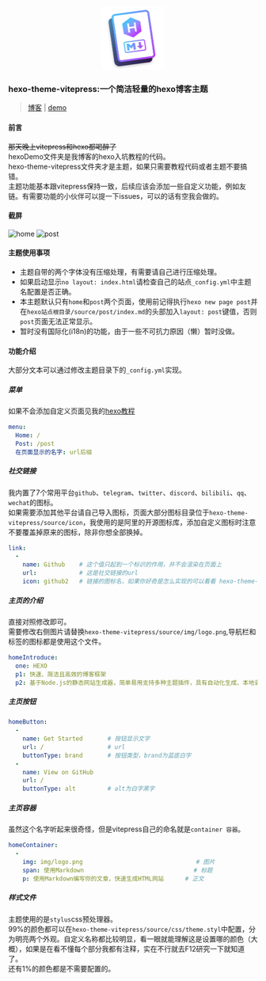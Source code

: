 <p align="center">
    <img src="https://raw.githubusercontent.com/Ririsu-Kokoromu/hexo-theme-vitepress/main/hexo-theme-vitepress.png" alt="Image" style="width:128px; height:128px">
    <h3>hexo-theme-vitepress:一个简洁轻量的hexo博客主题</h3>
</p>

>[博客](https://blog.ririsukokoromu.top/2024/02/07/%E4%BB%8E%E9%9B%B6%E5%86%99%E4%B8%80%E4%B8%AA%E5%9F%BA%E7%A1%80%E7%9A%84hexo%E5%8D%9A%E5%AE%A2%E7%BD%91%E7%AB%99/) | [demo](https://hexo-theme-vitepress-demo.vercel.app/)

#### 前言
~~那天晚上vitepress和hexo都喝醉了~~
<br />
hexoDemo文件夹是我博客的hexo入坑教程的代码。
<br />
hexo-theme-vitepress文件夹才是主题，如果只需要教程代码或者主题不要搞错。
<br />
主题功能基本跟vitepress保持一致，后续应该会添加一些自定义功能，例如友链。有需要功能的小伙伴可以提一下issues，可以的话有空我会做的。

#### 截屏
![home](https://raw.githubusercontent.com/Ririsu-Kokoromu/hexo-theme-vitepress-demo/main/PixPin_2024-02-25_17-02-15.png)
![post](https://raw.githubusercontent.com/Ririsu-Kokoromu/hexo-theme-vitepress-demo/main/PixPin_2024-02-25_17-02-56.png)

#### 主题使用事项
* 主题自带的两个字体没有压缩处理，有需要请自己进行压缩处理。
* 如果启动显示`no layout: index.html`请检查自己的站点`_config.yml`中主题名配置是否正确。
* 本主题默认只有`home`和`post`两个页面，使用前记得执行`hexo new page post`并在`hexo站点根目录/source/post/index.md`的头部加入`layout: post`键值，否则`post`页面无法正常显示。
* 暂时没有国际化(i18n)的功能，由于一些不可抗力原因（懒）暂时没做。

#### 功能介绍
大部分文本可以通过修改主题目录下的`_config.yml`实现。
##### 菜单
如果不会添加自定义页面见我的[hexo教程](https://blog.ririsukokoromu.top/2024/02/07/%E4%BB%8E%E9%9B%B6%E5%86%99%E4%B8%80%E4%B8%AA%E5%9F%BA%E7%A1%80%E7%9A%84hexo%E5%8D%9A%E5%AE%A2%E7%BD%91%E7%AB%99/)
``` yaml
menu:
  Home: /
  Post: /post
  在页面显示的名字: url后缀
```

##### 社交链接
我内置了7个常用平台`github`、`telegram`、`twitter`、`discord`、`bilibili`、`qq`、`wechat`的图标。
<br />
如果需要添加其他平台请自己导入图标，页面大部分图标目录位于`hexo-theme-vitepress/source/icon`，我使用的是阿里的开源图标库，添加自定义图标时注意不要覆盖掉原来的图标，除非你想全部换掉。
``` yaml
link:
  - 
    name: Github    # 这个值只起到一个标识的作用，并不会渲染在页面上
    url:            # 这是社交链接的url
    icon: github2   # 链接的图标名，如果你好奇是怎么实现的可以看看 hexo-theme-vitepress/layout/_partial/header.ejs 的48行
```

##### 主页的介绍
直接对照修改即可。
<br />
需要修改右侧图片请替换`hexo-theme-vitepress/source/img/logo.png`,导航栏和标签的图标都是使用这个文件。
``` yaml
homeIntroduce:
  one: HEXO
  p1: 快速、简洁且高效的博客框架
  p2: 基于Node.js的静态网站生成器，简单易用支持多种主题插件，具有自动化生成、本地调试和方便部署等特点
```

##### 主页按钮
``` yaml
homeButton:
  -
    name: Get Started       # 按钮显示文字
    url: /                  # url
    buttonType: brand       # 按钮类型，brand为蓝底白字
  -
    name: View on GitHub    
    url: /
    buttonType: alt         # alt为白字黑字
```

##### 主页容器
虽然这个名字听起来很奇怪，但是vitepress自己的命名就是`container 容器`。
``` yaml
homeContainer:
  -
    img: img/logo.png                                # 图片
    span: 使用Markdown                               # 标题
    p: 使用Markdown编写你的文章，快速生成HTML网站      # 正文
```

##### 样式文件
主题使用的是`stylus`css预处理器。
<br />
99%的颜色都可以在`hexo-theme-vitepress/source/css/theme.styl`中配置，分为明亮两个外观。自定义名称都比较明显，看一眼就能理解这是设置哪的颜色（大概），如果是在看不懂每个部分我都有注释，实在不行就去F12研究一下就知道了。
<br />
还有1%的颜色都是不需要配置的。
